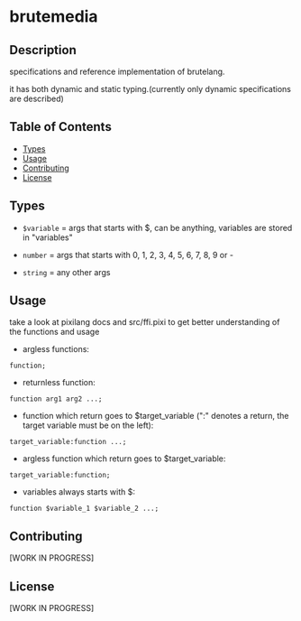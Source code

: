 
# brutemedia

## Description


specifications and reference implementation of brutelang.

it has both dynamic and static typing.(currently only dynamic specifications are described)

## Table of Contents


- [Types](#types)
- [Usage](#usage)
- [Contributing](#contributing)
- [License](#license)

## Types


- `$variable` = args that starts with $, can be anything, variables are stored in "variables"

- `number` = args that starts with 0, 1, 2, 3, 4, 5, 6, 7, 8, 9 or -

- `string` = any other args

## Usage

take a look at pixilang docs and src/ffi.pixi to get better understanding of the functions and usage


- argless functions:

`function;`


- returnless function:

`function arg1 arg2 ...;`


- function which return goes to $target_variable (":" denotes a return, the target variable must be on the left):

`target_variable:function ...;`


- argless function which return goes to $target_variable:

`target_variable:function;`


- variables always starts with $:

`function $variable_1 $variable_2 ...;`


## Contributing

[WORK IN PROGRESS]

## License

[WORK IN PROGRESS]